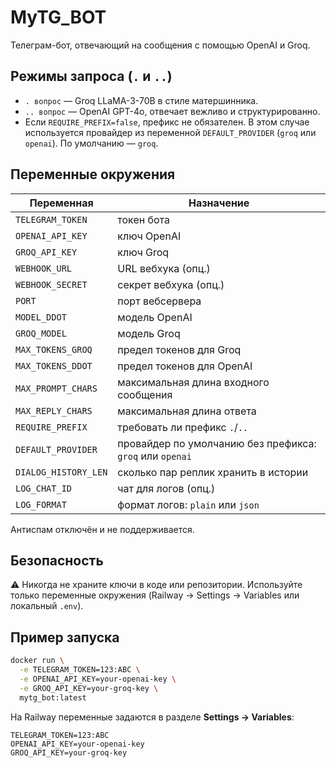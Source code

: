 # MyTG_BOT

Телеграм-бот, отвечающий на сообщения с помощью OpenAI и Groq.

## Режимы запроса (`.` и `..`)
- `. вопрос` — Groq LLaMA-3-70B в стиле матершинника.
- `.. вопрос` — OpenAI GPT-4o, отвечает вежливо и структурированно.
- Если `REQUIRE_PREFIX=false`, префикс не обязателен. В этом случае используется провайдер из переменной
<code>DEFAULT_PROVIDER</code> (<code>groq</code> или <code>openai</code>). По умолчанию — <code>groq</code>.

## Переменные окружения
| Переменная | Назначение |
| --- | --- |
| `TELEGRAM_TOKEN` | токен бота |
| `OPENAI_API_KEY` | ключ OpenAI |
| `GROQ_API_KEY` | ключ Groq |
| `WEBHOOK_URL` | URL вебхука (опц.) |
| `WEBHOOK_SECRET` | секрет вебхука (опц.) |
| `PORT` | порт вебсервера |
| `MODEL_DDOT` | модель OpenAI |
| `GROQ_MODEL` | модель Groq |
| `MAX_TOKENS_GROQ` | предел токенов для Groq |
| `MAX_TOKENS_DDOT` | предел токенов для OpenAI |
| `MAX_PROMPT_CHARS` | максимальная длина входного сообщения |
| `MAX_REPLY_CHARS` | максимальная длина ответа |
| `REQUIRE_PREFIX` | требовать ли префикс `.`/`..` |
| `DEFAULT_PROVIDER` | провайдер по умолчанию без префикса: `groq` или `openai` |
| `DIALOG_HISTORY_LEN` | сколько пар реплик хранить в истории |
| `LOG_CHAT_ID` | чат для логов (опц.) |
| `LOG_FORMAT` | формат логов: `plain` или `json` |

Антиспам отключён и не поддерживается.

## Безопасность
⚠️ Никогда не храните ключи в коде или репозитории. Используйте только переменные окружения (Railway → Settings → Variables или локальный `.env`).

## Пример запуска

```bash
docker run \
  -e TELEGRAM_TOKEN=123:ABC \
  -e OPENAI_API_KEY=your-openai-key \
  -e GROQ_API_KEY=your-groq-key \
  mytg_bot:latest
```

На Railway переменные задаются в разделе **Settings → Variables**:

```
TELEGRAM_TOKEN=123:ABC
OPENAI_API_KEY=your-openai-key
GROQ_API_KEY=your-groq-key
```
